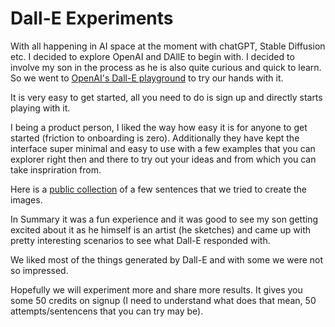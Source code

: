 # Dall-E Experiments

With all happening in AI space at the moment with chatGPT, Stable Diffusion etc. I decided to explore OpenAI and DAllE to begin with.
I decided to involve my son in the process as he is also quite curious and quick to learn.
So we went to [OpenAI's Dall-E playground](https://openai.com/dall-e-2/) to try our hands with it.

It is very easy to get started, all you need to do is sign up and directly starts playing with it.

I being a product person, I liked the way how easy it is for anyone to get started (friction to onboarding is zero).
Additionally they have kept the interface super minimal and easy to use with a few examples that you can explorer right then and there to try out your ideas and from which you can take inspriration from.

Here is a [public collection](https://labs.openai.com/c/y16wfJ7g4Mq5R2x4gPeAlxsW) of a few sentences that we tried to create the images.

In Summary it was a fun experience and it was good to see my son getting excited about it as he himself is an artist (he sketches) and came up with pretty interesting scenarios to see what Dall-E responded with.

We liked most of the things generated by Dall-E and with some we were not so impressed.

Hopefully we will experiment more and share more results. It gives you some 50 credits on signup (I need to understand what does that mean, 50 attempts/sentencens that you can try may be).
